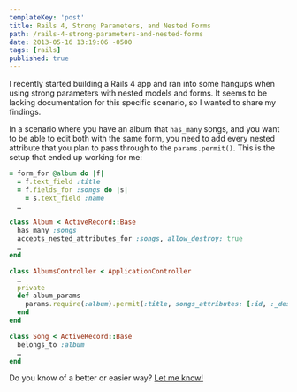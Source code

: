 ```yaml
---
templateKey: 'post'
title: Rails 4, Strong Parameters, and Nested Forms
path: /rails-4-strong-parameters-and-nested-forms
date: 2013-05-16 13:19:06 -0500
tags: [rails]
published: true
---
```


I recently started building a Rails 4 app and ran into some hangups when using strong parameters with nested models and forms. It seems to be lacking documentation for this specific scenario, so I wanted to share my findings.

In a scenario where you have an album that `has_many` songs, and you want to be able to edit both with the same form, you need to add every nested attribute that you plan to pass through to the `params.permit()`. This is the setup that ended up working for me:

```ruby
= form_for @album do |f|
  = f.text_field :title
  = f.fields_for :songs do |s|
    = s.text_field :name
  …
```

```ruby
class Album < ActiveRecord::Base
  has_many :songs
  accepts_nested_attributes_for :songs, allow_destroy: true
  …
end
```

```ruby
class AlbumsController < ApplicationController
  …
  private
  def album_params
    params.require(:album).permit(:title, songs_attributes: [:id, :_destroy, :name])
  end
end
```

```ruby
class Song < ActiveRecord::Base
  belongs_to :album
  …
end
```

Do you know of a better or easier way? [Let me know!][email]

[email]: mailto:adamyonk@me.com?subject=Rails%204,%20Strong%20Parameters,%20and%20Nested%20Forms
